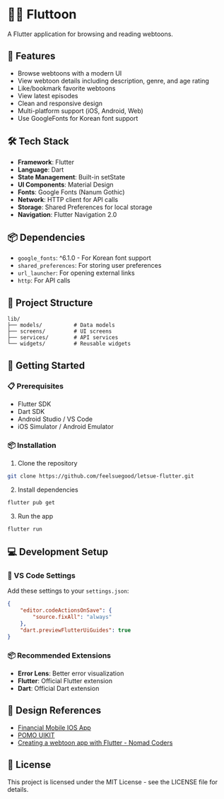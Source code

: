 # 🦸‍♂️ Fluttoon

A Flutter application for browsing and reading webtoons.

## 🚀 Features

- Browse webtoons with a modern UI
- View webtoon details including description, genre, and age rating
- Like/bookmark favorite webtoons
- View latest episodes
- Clean and responsive design
- Multi-platform support (iOS, Android, Web)
- Use GoogleFonts for Korean font support

## 🛠 Tech Stack

- **Framework**: Flutter
- **Language**: Dart
- **State Management**: Built-in setState
- **UI Components**: Material Design
- **Fonts**: Google Fonts (Nanum Gothic)
- **Network**: HTTP client for API calls
- **Storage**: Shared Preferences for local storage
- **Navigation**: Flutter Navigation 2.0

## 📦 Dependencies

- `google_fonts`: ^6.1.0 - For Korean font support
- `shared_preferences`: For storing user preferences
- `url_launcher`: For opening external links
- `http`: For API calls

## 📂 Project Structure

```
lib/
├── models/          # Data models
├── screens/         # UI screens
├── services/        # API services
└── widgets/         # Reusable widgets
```

## 📝 Getting Started

### 📋 Prerequisites

- Flutter SDK
- Dart SDK
- Android Studio / VS Code
- iOS Simulator / Android Emulator

### 📦 Installation

1. Clone the repository
```bash
git clone https://github.com/feelsuegood/letsue-flutter.git
```

2. Install dependencies
```bash
flutter pub get
```

3. Run the app
```bash
flutter run
```

## 💻 Development Setup

### 📝 VS Code Settings
Add these settings to your `settings.json`:
```json
{
    "editor.codeActionsOnSave": {
        "source.fixAll": "always"
    },
    "dart.previewFlutterUiGuides": true
}
```

### 📦 Recommended Extensions
- **Error Lens**: Better error visualization
- **Flutter**: Official Flutter extension
- **Dart**: Official Dart extension

## 🎨 Design References

- [Financial Mobile IOS App](https://dribbble.com/shots/19858341-Financial-Mobile-IOS-App)
- [POMO UIKIT](https://www.behance.net/gallery/98918603/POMO-UIKIT)
- [Creating a webtoon app with Flutter - Nomad Coders](https://nomadcoders.co/flutter-for-beginners)

## 📄 License

This project is licensed under the MIT License - see the LICENSE file for details.

